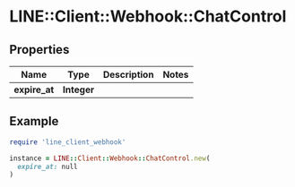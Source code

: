 # LINE::Client::Webhook::ChatControl

## Properties

| Name | Type | Description | Notes |
| ---- | ---- | ----------- | ----- |
| **expire_at** | **Integer** |  |  |

## Example

```ruby
require 'line_client_webhook'

instance = LINE::Client::Webhook::ChatControl.new(
  expire_at: null
)
```

